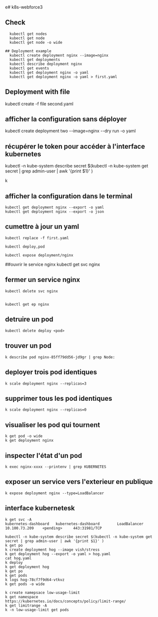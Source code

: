 e# k8s-webforce3

## Check
```shell script
  kubectl get nodes
  kubectl get node
  kubectl get node -o wide

## Deployment example
  kubectl create deployment nginx --image=nginx
  kubectl get deployments
  kubectl describe deployment nginx
  kubectl get events
  kubectl get deployment nginx -o yaml 
  kubectl get deployment nginx -o yaml > first.yaml
```
## Deployment with file
   kubectl create -f file second.yaml

## afficher la configuration sans déployer
   kubectl create deployment two --image=nginx --dry run -o yaml
   
## récupérer le token pour accéder à l'interface kubernetes
   kubectl -n kube-system describe secret $(kubectl -n kube-system get secret | grep admin-user | awk '{print $1}' )

k 
## afficher la configuration dans le terminal
    kubectl get deployment nginx --export -o yaml
    kubectl get deployment nginx --export -o json

## cumettre à jour un yaml
    kubectl replace -f first.yaml

    kubectl deploy,pod

    kubectl expose deployment/nginx
##ouvrir le service nginx
    kubectl get svc nginx
    
## fermer un service nginx
    kubectl delete svc nginx
    
##
    kubectl get ep nginx
    
## detruire un pod
    kubectl delete deploy <pod>

## trouver un pod
    k describe pod nginx-85ff79dd56-jd9gr | grep Node:
   
## deployer trois pod identiques   
    k scale deployment nginx --replicas=3
    
## supprimer tous les pod identiques
    k scale deployment nginx --replicas=0
    
    
## visualiser les pod qui tournent    
    k get pod -o wide
    k get deployment nginx

## inspecter l'état d'un pod
    k exec nginx-xxxx --printenv | grep KUBERNETES
    
## exposer un service vers l'exterieur en publique
    k expose deployment nginx --type=LoadBalancer
 
## interface kubernetesk    
    k get svc -A
    kubernetes-dashboard   kubernetes-dashboard        LoadBalancer   10.100.73.209    <pending>     443:31981/TCP 
   
    kubectl -n kube-system describe secret $(kubectl -n kube-system get secret | grep admin-user | awk '{print $1}' )
    k get po
    k create deployment hog --image vish/stress
    k get deployment hog --export -o yaml > hog.yaml
    cat hog.yaml
    k deploy
    k get deployment hog
    k get po
    k get pods
    k logs hog-78cf7f9d64-vtkvz
    k get pods -o wide
    
    k create namepsace low-usage-limit
    k get namespace
    https://kubernetes.io/docs/concepts/policy/limit-range/
    k get limitrange -A
    k -n low-usage-limit get pods